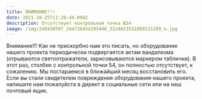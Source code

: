```yaml
---
title: ВНИМАНИЕ!!!
date: 2021-10-25T11:28:44.094Z
description: Отсутствует контрольная точка №54
image: /img/248438597_244726454293448_3224823531809221299_n.jpg
---
```

<!--StartFragment-->

Внимание!!! Как не прискорбно нам это писать, но оборудование нашего проекта периодически подвергается актам вандализма (отрываются светоотражатели, зарисовываются маркером таблички). В этот раз, столбик с контрольной точки 54, он полностью отсутствует, к сожалению. Мы постараемся в ближайший месяц восстановить его. Если вы стали свидетелем повреждения оборудования нашего проекта, напишите нам пожалуйста в директ в социальные сети или на наш почтовый ящик.

<!--EndFragment-->